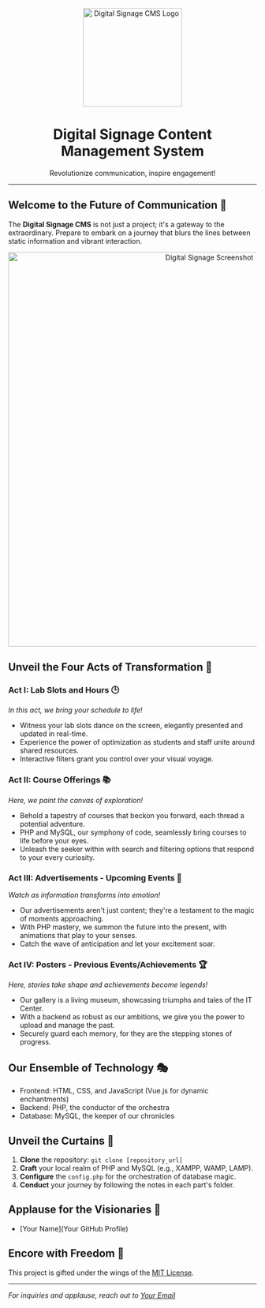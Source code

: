 <div align="center">
    <img src="path/to/your/logo.png" alt="Digital Signage CMS Logo" width="200">
    <h1>Digital Signage Content Management System</h1>
    <p>Revolutionize communication, inspire engagement!</p>
</div>

---

## Welcome to the Future of Communication 🌟

The **Digital Signage CMS** is not just a project; it's a gateway to the extraordinary. Prepare to embark on a journey that blurs the lines between static information and vibrant interaction.

<p align="center">
    <img src="path/to/your/screenshot.png" alt="Digital Signage Screenshot" width="800">
</p>

## Unveil the Four Acts of Transformation 🚀

### Act I: Lab Slots and Hours 🕒

*In this act, we bring your schedule to life!*

- Witness your lab slots dance on the screen, elegantly presented and updated in real-time.
- Experience the power of optimization as students and staff unite around shared resources.
- Interactive filters grant you control over your visual voyage.

### Act II: Course Offerings 📚

*Here, we paint the canvas of exploration!*

- Behold a tapestry of courses that beckon you forward, each thread a potential adventure.
- PHP and MySQL, our symphony of code, seamlessly bring courses to life before your eyes.
- Unleash the seeker within with search and filtering options that respond to your every curiosity.

### Act III: Advertisements - Upcoming Events 🎉

*Watch as information transforms into emotion!*

- Our advertisements aren't just content; they're a testament to the magic of moments approaching.
- With PHP mastery, we summon the future into the present, with animations that play to your senses.
- Catch the wave of anticipation and let your excitement soar.

### Act IV: Posters - Previous Events/Achievements 🏆

*Here, stories take shape and achievements become legends!*

- Our gallery is a living museum, showcasing triumphs and tales of the IT Center.
- With a backend as robust as our ambitions, we give you the power to upload and manage the past.
- Securely guard each memory, for they are the stepping stones of progress.

## Our Ensemble of Technology 🎭

- Frontend: HTML, CSS, and JavaScript (Vue.js for dynamic enchantments)
- Backend: PHP, the conductor of the orchestra
- Database: MySQL, the keeper of our chronicles

## Unveil the Curtains 🚪

1. **Clone** the repository: `git clone [repository_url]`
2. **Craft** your local realm of PHP and MySQL (e.g., XAMPP, WAMP, LAMP).
3. **Configure** the `config.php` for the orchestration of database magic.
4. **Conduct** your journey by following the notes in each part's folder.

## Applause for the Visionaries 🙌

- [Your Name](Your GitHub Profile)

## Encore with Freedom 🎉

This project is gifted under the wings of the [MIT License](LICENSE).

---

*For inquiries and applause, reach out to [Your Email](mailto:you@example.com)*
